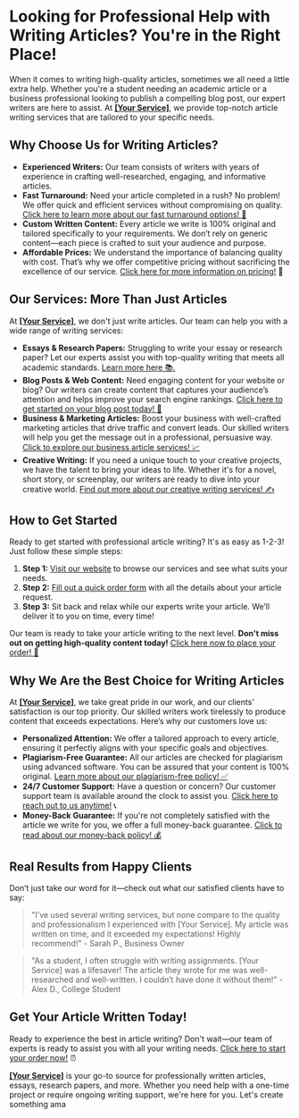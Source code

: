 # Looking for Professional Help with Writing Articles? You're in the Right Place!

When it comes to writing high-quality articles, sometimes we all need a little extra help. Whether you're a student needing an academic article or a business professional looking to publish a compelling blog post, our expert writers are here to assist. At **[[Your Service]](https://tinyurl.com/topessay?keyword=write+articles)**, we provide top-notch article writing services that are tailored to your specific needs.

## Why Choose Us for Writing Articles?

- **Experienced Writers:** Our team consists of writers with years of experience in crafting well-researched, engaging, and informative articles.
- **Fast Turnaround:** Need your article completed in a rush? No problem! We offer quick and efficient services without compromising on quality. [Click here to learn more about our fast turnaround options! 🚀](https://tinyurl.com/topessay?keyword=write+articles)
- **Custom Written Content:** Every article we write is 100% original and tailored specifically to your requirements. We don’t rely on generic content—each piece is crafted to suit your audience and purpose.
- **Affordable Prices:** We understand the importance of balancing quality with cost. That’s why we offer competitive pricing without sacrificing the excellence of our service. [Click here for more information on pricing!](https://tinyurl.com/topessay?keyword=write+articles) 💸

## Our Services: More Than Just Articles

At **[[Your Service]](https://tinyurl.com/topessay?keyword=write+articles)**, we don't just write articles. Our team can help you with a wide range of writing services:

- **Essays & Research Papers:** Struggling to write your essay or research paper? Let our experts assist you with top-quality writing that meets all academic standards. [Learn more here 📚.](https://tinyurl.com/topessay?keyword=write+articles)
- **Blog Posts & Web Content:** Need engaging content for your website or blog? Our writers can create content that captures your audience’s attention and helps improve your search engine rankings. [Click here to get started on your blog post today! 📝](https://tinyurl.com/topessay?keyword=write+articles)
- **Business & Marketing Articles:** Boost your business with well-crafted marketing articles that drive traffic and convert leads. Our skilled writers will help you get the message out in a professional, persuasive way. [Click to explore our business article services! 📈](https://tinyurl.com/topessay?keyword=write+articles)
- **Creative Writing:** If you need a unique touch to your creative projects, we have the talent to bring your ideas to life. Whether it's for a novel, short story, or screenplay, our writers are ready to dive into your creative world. [Find out more about our creative writing services! ✍️](https://tinyurl.com/topessay?keyword=write+articles)

## How to Get Started

Ready to get started with professional article writing? It's as easy as 1-2-3! Just follow these simple steps:

1. **Step 1:** [Visit our website](https://tinyurl.com/topessay?keyword=write+articles) to browse our services and see what suits your needs.
2. **Step 2:** [Fill out a quick order form](https://tinyurl.com/topessay?keyword=write+articles) with all the details about your article request.
3. **Step 3:** Sit back and relax while our experts write your article. We’ll deliver it to you on time, every time!

Our team is ready to take your article writing to the next level. **Don't miss out on getting high-quality content today!** [Click here now to place your order! 🎉](https://tinyurl.com/topessay?keyword=write+articles)

## Why We Are the Best Choice for Writing Articles

At **[[Your Service]](https://tinyurl.com/topessay?keyword=write+articles)**, we take great pride in our work, and our clients’ satisfaction is our top priority. Our skilled writers work tirelessly to produce content that exceeds expectations. Here’s why our customers love us:

- **Personalized Attention:** We offer a tailored approach to every article, ensuring it perfectly aligns with your specific goals and objectives.
- **Plagiarism-Free Guarantee:** All our articles are checked for plagiarism using advanced software. You can be assured that your content is 100% original. [Learn more about our plagiarism-free policy! ✅](https://tinyurl.com/topessay?keyword=write+articles)
- **24/7 Customer Support:** Have a question or concern? Our customer support team is available around the clock to assist you. [Click here to reach out to us anytime!](https://tinyurl.com/topessay?keyword=write+articles) 📞
- **Money-Back Guarantee:** If you're not completely satisfied with the article we write for you, we offer a full money-back guarantee. [Click to read about our money-back policy! 💰](https://tinyurl.com/topessay?keyword=write+articles)

## Real Results from Happy Clients

Don’t just take our word for it—check out what our satisfied clients have to say:

> "I’ve used several writing services, but none compare to the quality and professionalism I experienced with [Your Service]. My article was written on time, and it exceeded my expectations! Highly recommend!" - Sarah P., Business Owner

> "As a student, I often struggle with writing assignments. [Your Service] was a lifesaver! The article they wrote for me was well-researched and well-written. I couldn’t have done it without them!" - Alex D., College Student

## Get Your Article Written Today!

Ready to experience the best in article writing? Don't wait—our team of experts is ready to assist you with all your writing needs. [Click here to start your order now!](https://tinyurl.com/topessay?keyword=write+articles) ⏰

**[[Your Service]](https://tinyurl.com/topessay?keyword=write+articles)** is your go-to source for professionally written articles, essays, research papers, and more. Whether you need help with a one-time project or require ongoing writing support, we're here for you. Let's create something ama
